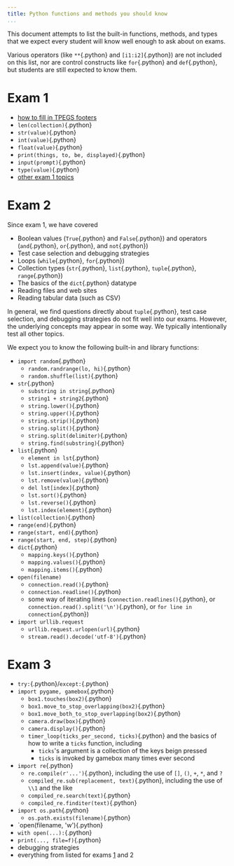 ```yaml
---
title: Python functions and methods you should know
...
```


This document attempts to list the built-in functions, methods, and types that we expect every student will know well enough to ask about on exams.

Various operators (like `**`{.python} and `[i1:i2]`{.python}) are not included on this list, nor are control constructs like `for`{.python} and `def`{.python}, but students are still expected to know them.

# Exam 1

-   [how to fill in TPEGS footers](http://cs1110.cs.virginia.edu/lab05-paper.html#TPEGS)
-   `len(collection)`{.python}
-   `str(value)`{.python}
-   `int(value)`{.python}
-   `float(value)`{.python}
-   `print(things, to, be, displayed)`{.python}
-   `input(prompt)`{.python}
-   `type(value)`{.python}
-   [other exam 1 topics](http://cs1110.cs.virginia.edu/lab05-paper.html#things-we-expect-you-to-know)

# Exam 2

Since exam 1, we have covered

-   Boolean values (`True`{.python} and `False`{.python}) and operators (`and`{.python}, `or`{.python},  and `not`{.python})
-   Test case selection and debugging strategies
-   Loops (`while`{.python}, `for`{.python})
-   Collection types (`str`{.python}, `list`{.python}, `tuple`{.python}, `range`{.python})
-   The basics of the `dict`{.python} datatype
-   Reading files and web sites
-   Reading tabular data (such as CSV)

In general, we find questions directly about `tuple`{.python}, test case selection, and debugging strategies do not fit well into our exams.  However, the underlying concepts may appear in some way.  We typically intentionally test all other topics.

We expect you to know the following built-in and library functions:

-   `import random`{.python}
    -   `random.randrange(lo, hi)`{.python}
    -   `random.shuffle(list)`{.python}
-   `str`{.python}
    -   `substring in string`{.python}
    -   `string1 + string2`{.python}
    -   `string.lower()`{.python}
    -   `string.upper()`{.python}
    -   `string.strip()`{.python}
    -   `string.split()`{.python}
    -   `string.split(delimiter)`{.python}
    -   `string.find(substring)`{.python}
-   `list`{.python}
    -   `element in lst`{.python}
    -   `lst.append(value)`{.python}
    -   `lst.insert(index, value)`{.python}
    -   `lst.remove(value)`{.python}
    -   `del lst[index]`{.python}
    -   `lst.sort()`{.python}
    -   `lst.reverse()`{.python}
    -   `lst.index(element)`{.python}
-   `list(collection)`{.python}
-   `range(end)`{.python}
-   `range(start, end)`{.python}
-   `range(start, end, step)`{.python}
-   `dict`{.python}
    -   `mapping.keys()`{.python}
    -   `mapping.values()`{.python}
    -   `mapping.items()`{.python}
-   `open(filename)`
    -   `connection.read()`{.python}
    -   `connection.readline()`{.python}
    -   some way of iterating lines (`connection.readlines()`{.python}, or `connection.read().split('\n')`{.python}, or `for line in connection`{.python})
-   `import urllib.request`
    -   `urllib.request.urlopen(url)`{.python}
    -   `stream.read().decode('utf-8')`{.python}

# Exam 3

-   `try:`{.python}/`except:`{.python}
-   `import pygame, gamebox`{.python}
    -   `box1.touches(box2)`{.python}
    -   `box1.move_to_stop_overlapping(box2)`{.python}
    -   `box1.move_both_to_stop_overlapping(box2)`{.python}
    -   `camera.draw(box)`{.python}
    -   `camera.display()`{.python}
    -   `timer_loop(ticks_per_second, ticks)`{.python} and the basics of how to write a `ticks` function, including
        -   `ticks`'s argument is a collection of the keys beign pressed
        -   `ticks` is invoked by gamebox many times ever second
-   `import re`{.python}
    -   `re.compile(r'...')`{.python}, including the use of `[]`, `()`, `+`, `*`, and `?`
    -   `compiled_re.sub(replacement, text)`{.python}, including the use of `\\1` and the like
    -   `compiled_re.search(text)`{.python}
    -   `compiled_re.finditer(text)`{.python}
-   `import os.path`{.python}
    -   `os.path.exists(filename)`{.python}
-   `open(filename, 'w'){.python}
-   `with open(...):`{.python}
-   `print(..., file=f)`{.python}
-   debugging strategies
-   everything from listed for exams [1](lab05-paper.html) and 2
